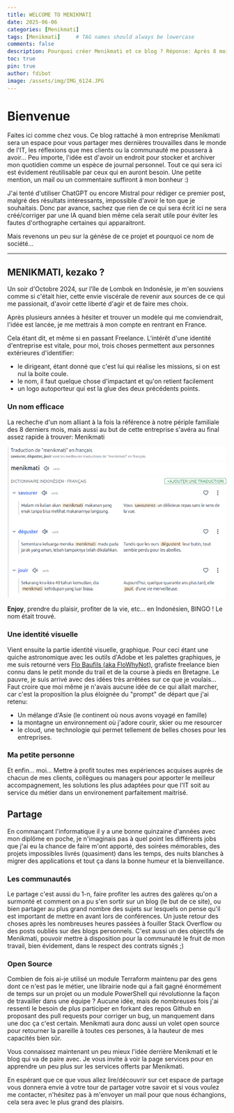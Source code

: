 ```yaml
---
title: WELCOME TO MENIKMATI
date: 2025-06-06
categories: [Menikmati]
tags: [Menikmati]     # TAG names should always be lowercase
comments: false
description: Pourquoi créer Menikmati et ce blog ? Réponse: Après 8 mois de voyage en famille, l'envie de faire les choses différement et de revenir aux sources de mes passions.
toc: true
pin: true
author: fdibot 
image: /assets/img/IMG_6124.JPG
---
```



# Bienvenue

Faites ici comme chez vous. Ce blog rattaché à mon entreprise Menikmati sera un espace pour vous partager mes dernières trouvailles dans le monde de l'IT, les réflexions que mes clients ou la communauté me poussera à avoir... Peu importe, l'idée est d'avoir un endroit pour stocker et archiver mon quotidien comme un espèce de journal personnel. 
Tout ce qui sera ici est évidement réutilisable par ceux qui en auront besoin. Une petite mention, un mail ou un commentaire suffiront à mon bonheur :)

J'ai tenté d'utiliser ChatGPT ou encore Mistral pour rédiger ce premier post, malgré des résultats intéressants, impossible d'avoir le ton que je souhaitais. Donc par avance, sachez que rien de ce qui sera écrit ici ne sera créé/corriger par une IA quand bien même cela serait utile pour éviter les fautes d'orthographe certaines qui apparaitront.

Mais revenons un peu sur la génèse de ce projet et pourquoi ce nom de société...

---

## MENIKMATI, kezako ?

Un soir d'Octobre 2024, sur l'île de Lombok en Indonésie, je m'en souviens comme si c'était hier, cette envie viscérale de revenir aux sources de ce qui me passionait, d'avoir cette liberté d'agir et de faire mes choix.

Après plusieurs années à hésiter et trouver un modèle qui me conviendrait, l'idée est lancée, je me mettrais à mon compte en rentrant en France. 

Cela étant dit, et même si en passant Freelance. L'intérêt d'une identité d'entreprise est vitale, pour moi, trois choses permettent aux personnes extérieures d'identifier:
- le dirigeant, étant donné que c'est lui qui réalise les missions, si on est nul la boite coule.
- le nom, il faut quelque chose d'impactant et qu'on retient facilement
- un logo autoporteur qui est la glue des deux précédents points.

### Un nom efficace

La recheche d'un nom alliant à la fois la référence à notre périple familiale des 8 derniers mois, mais aussi au but de cette entreprise s'avéra au final assez rapide à trouver: Menikmati

![img-description](/assets/img/Menikmati_trad.png)

**Enjoy**, prendre du plaisir, profiter de la vie, etc... en Indonésien, BINGO ! Le nom était trouvé.

### Une identité visuelle

Vient ensuite la partie identité visuelle, graphique. Pour ceci étant une quiche astronomique avec les outils d'Adobe et les palettes graphiques, je me suis retourné vers [Flo Baufils (aka FloWhyNot)](https://flowhynot.com/), grafiste freelance bien connu dans le petit monde du trail et de la course à pieds en Bretagne. 
Le pauvre, je suis arrivé avec des idées très arrêtées sur ce que je voulais... Faut croire que moi même je n'avais aucune idée de ce qui allait marcher, car c'est la proposition la plus éloignée du "prompt" de départ que j'ai retenu:
- Un mélange d'Asie (le continent où nous avons voyagé en famille)
- la montagne un environnement où j'adore courir, skier ou me resourcer
- le cloud, une technologie qui permet tellement de belles choses pour les entreprises.

### Ma petite personne

Et enfin... moi... Mettre à profit toutes mes expériences acquises auprès de chacun de mes clients, collègues ou managers pour apporter le meilleur accompagnement, les solutions les plus adaptées pour que l'IT soit au service du métier dans un environement parfaitement maitrisé.


## Partage

En commançant l'informatique il y a une bonne quinzaine d'années avec mon diplôme en poche, je n'imaginais pas à quel point les différents jobs que j'ai eu la chance de faire m'ont apporté, des soirées mémorables, des projets impossibles livrés (quasiment) dans les temps, des nuits blanches à migrer des applications et tout ça dans la bonne humeur et la bienveillance.

### Les communautés

Le partage c'est aussi du 1-n, faire profiter les autres des galères qu'on a surmonté et comment on a pu s'en sortir sur un blog (le but de ce site), ou bien partager au plus grand nombre des sujets sur lesquels on pense qu'il est important de mettre en avant lors de conférences. 
Un juste retour des choses après les nombreuses heures passées à fouiller Stack Overflow ou des posts oubliés sur des blogs personnels. 
C'est aussi un des objectifs de Menikmati, pouvoir mettre à disposition pour la communauté le fruit de mon travail, bien évidement, dans le respect des contrats signés ;)

### Open Source

Combien de fois ai-je utilisé un module Terraform maintenu par des gens dont ce n'est pas le métier, une librairie node qui a fait gagné énormément de temps sur un projet ou un module PowerShell qui révolutionne la façon de travailler dans une équipe ? Aucune idée, mais de nombreuses fois j'ai ressenti le besoin de plus participer en forkant des repos Github en proposant des pull requests pour corriger un bug, un manquement dans une doc ça c'est certain.
Menikmati aura donc aussi un volet open source pour retourner la pareille à toutes ces persones, à la hauteur de mes capacités bien sûr.

Vous connaissez maintenant un peu mieux l'idée derrière Menikmati et le blog qui va de paire avec.
Je vous invite à voir la page services pour en apprendre un peu plus sur les services offerts par Menikmati.

En espérant que ce que vous allez lire/découvrir sur cet espace de partage vous donnera envie à votre tour de partager votre savoir et si vous voulez me contacter, n'hésitez pas à m'envoyer un mail pour que nous échangions, cela sera avec le plus grand des plaisirs.